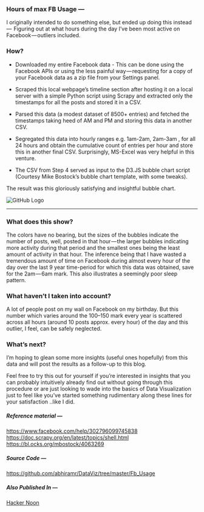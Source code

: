 ### Hours of max FB Usage —
I originally intended to do something else, but ended up doing this instead  —  Figuring out at what hours during the day I’ve been most active on Facebook — outliers included.

### How?
- Downloaded my entire Facebook data - This can be done using the Facebook APIs or using the less painful way — requesting for a copy of your Facebook data as a zip file from your Settings panel.

- Scraped this local webpage’s timeline section after hosting it on a local server with a simple Python script using Scrapy and extracted only the timestamps for all the posts and stored it in a CSV.

- Parsed this data (a modest dataset of 8500+ entries) and fetched the timestamps taking heed of AM and PM and storing this data in another CSV.

- Segregated this data into hourly ranges e.g. 1am-2am, 2am-3am , for all 24 hours and obtain the cumulative count of entries per hour and store this in another final CSV. Surprisingly, MS-Excel was very helpful in this venture.

- The CSV from Step 4 served as input to the D3.JS bubble chart script (Courtesy Mike Bostock’s bubble chart template, with some tweaks).

The result was this gloriously satisfying and insightful bubble chart.

![GitHub Logo](https://raw.githubusercontent.com/abhiramr/Old_Website_2/master/images/01_data_viz_1.png)

***


### What does this show?
The colors have no bearing, but the sizes of the bubbles indicate the number of posts, well, posted in that hour — the larger bubbles indicating more activity during that period and the smallest ones being the least amount of activity in that hour. The inference being that I have wasted a tremendous amount of time on Facebook during almost every hour of the day over the last 9 year time-period for which this data was obtained, save for the 2am — 6am mark. This also illustrates a seemingly poor sleep pattern.

### What haven’t I taken into account?
A lot of people post on my wall on Facebook on my birthday. But this number which varies around the 100–150 mark every year is scattered across all hours (around 10 posts approx. every hour) of the day and this outlier, I feel, can be safely neglected.

### What’s next?
I’m hoping to glean some more insights (useful ones hopefully) from this data and will post the results as a follow-up to this blog.


Feel free to try this out for yourself if you’re interested in insights that you can probably intuitively already find out without going through this procedure or are just looking to wade into the basics of Data Visualization just to feel like you’ve started something rudimentary along these lines for your satisfaction ..like I did.

##### Reference material —
https://www.facebook.com/help/302796099745838 https://doc.scrapy.org/en/latest/topics/shell.html
https://bl.ocks.org/mbostock/4063269

##### Source Code —
https://github.com/abhiramr/DataViz/tree/master/Fb_Usage
##### Also Published In —
[Hacker Noon](https://hackernoon.com/data-visualization-experiment-1-f34a10679b8)
